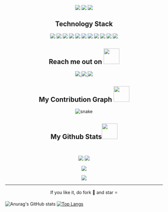 <p align="center"> 
 <img src="https://badges.pufler.dev/visits/ritik307/ritik307"/> 
 <img src="https://badges.pufler.dev/repos/ritik307"/>
 <img src="https://badges.pufler.dev/commits/monthly/ritik307" />
</p>

<h2 align="center">Technology Stack</h2>
<p align="center">
<img src="https://img.shields.io/badge/terraform-%235835CC.svg?style=for-the-badge&logo=terraform&logoColor=white">
<img src="https://img.shields.io/badge/AWS-%23FF9900.svg?style=for-the-badge&logo=amazon-aws&logoColor=white"/>
<img src="https://img.shields.io/badge/kubernetes-%23326ce5.svg?style=for-the-badge&logo=kubernetes&logoColor=white"/>
<img src="https://img.shields.io/badge/docker-%230db7ed.svg?style=for-the-badge&logo=docker&logoColor=white"/>
<img src="https://img.shields.io/badge/GoogleCloud-%234285F4.svg?style=for-the-badge&logo=google-cloud&logoColor=white"/>
<img src="https://img.shields.io/badge/azure-%230072C6.svg?style=for-the-badge&logo=microsoftazure&logoColor=white"/>
<img src="https://img.shields.io/badge/Linux-FCC624?style=for-the-badge&logo=linux&logoColor=black"/>
<img src="https://img.shields.io/badge/python-3670A0?style=for-the-badge&logo=python&logoColor=ffdd54"/>
<img src="https://img.shields.io/badge/javascript-%23323330.svg?style=for-the-badge&logo=javascript&logoColor=%23F7DF1E"/>
<img src="https://img.shields.io/badge/java-%23ED8B00.svg?style=for-the-badge&logo=java&logoColor=white"/>
<img src="https://img.shields.io/badge/ansible-%231A1918.svg?style=for-the-badge&logo=ansible&logoColor=white"/>

</p>

<h2 align="center">Reach me out on <img src="https://media0.giphy.com/media/jqNPzdTTxQfOgOqpO4/source.gif" width="50"></h2>

<p align="center">
<!-- <img src="https://img.shields.io/badge/-ritik-purple?style=flat-square&logo=instagram&logoColor=white&link=https://www.instagram.com/pinkdogg307/"/> -->
<a href="mailto: ritikpr307@gmail.com">
 <img src="https://img.shields.io/badge/-ritikpr307-c14438?style=flat-square&logo=Gmail&logoColor=white&link=mailto:ritikpr307@gmail.com"/>
</a>
<a href="https://www.linkedin.com/in/ritik-rawal-698a18142/">
 <img src="https://img.shields.io/badge/-ritikrawal-blue?style=flat-square&logo=Linkedin&logoColor=white&link=https://www.linkedin.com/in/ritik-rawal-698a18142/"/>
</a>
 <a href="https://twitter.com/ritikhere307">
 <img src="https://img.shields.io/badge/-ritikhere307-blue?style=flat-square&logo=twitter&logoColor=white&link=https://twitter.com/ritikhere307"/>
</a>
</p>


<h2 align="center">
  My Contribution Graph <img src="https://media.giphy.com/media/xUA7aZeLE2e0P7Znz2/giphy.gif" width="50">
</h2>
<p align="center">
  <img src="https://github.com/ritik307/ritik307/raw/output/github-contribution-grid-snake.svg" alt="snake"></center>
</p>

<h2 align="center">
  My Github Stats<img src="https://media.giphy.com/media/VgCDAzcKvsR6OM0uWg/giphy.gif" width="50">
</h2>
 
<br>

<p align = "center">
  <img  src = "https://github-readme-stats.vercel.app/api?username=ritik307&show_icons=true&theme=radical&line_height=27">
  <img src = "https://github-readme-stats.vercel.app/api/top-langs/?username=ritik307&hide=html,css,java,shaderlab,kotlin,hlsl&theme=radical">
</p>

<p align = "center">
 <img  src="https://github-readme-streak-stats.herokuapp.com/?user=ritik307&show_icons=true&locale=en&layout=compact&theme=radical&line_height=0" />
</p> 

<p align = "center">
 <img src="https://activity-graph.herokuapp.com/graph?username=ritik307&theme=redical">
</p> 
<hr>
<p align="center">If you like it, do fork 🍴 and star ⭐</p>

![Anurag's GitHub stats](https://github-readme-stats.vercel.app/api?username=andersondario&show_icons=true&theme=radical)
[![Top Langs](https://github-readme-stats.vercel.app/api/top-langs/?username=andersondario&theme=radical&layout=compact&hide=html,typescript,css)](https://github.com/anuraghazra/github-readme-stats)

